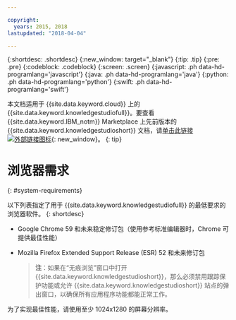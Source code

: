 ```yaml
---

copyright:
  years: 2015, 2018
lastupdated: "2018-04-04"

---
```


{:shortdesc: .shortdesc}
{:new_window: target="_blank"}
{:tip: .tip}
{:pre: .pre}
{:codeblock: .codeblock}
{:screen: .screen}
{:javascript: .ph data-hd-programlang='javascript'}
{:java: .ph data-hd-programlang='java'}
{:python: .ph data-hd-programlang='python'}
{:swift: .ph data-hd-programlang='swift'}

本文档适用于 {{site.data.keyword.cloud}} 上的 {{site.data.keyword.knowledgestudiofull}}。要查看 {{site.data.keyword.IBM_notm}} Marketplace 上先前版本的 {{site.data.keyword.knowledgestudioshort}} 文档，请[单击此链接 ![外部链接图标](../../icons/launch-glyph.svg "外部链接图标")](https://console.bluemix.net/docs/services/knowledge-studio/system-requirements.html){: new_window}。
{: tip}

# 浏览器需求
{: #system-requirements}

以下列表指定了用于 {{site.data.keyword.knowledgestudiofull}} 的最低要求的浏览器软件。
{: shortdesc}

- Google Chrome 59 和未来稳定修订包（使用参考标准编辑器时，Chrome 可提供最佳性能）
- Mozilla Firefox Extended Support Release (ESR) 52 和未来修订包

    > **注**：如果在“无痕浏览”窗口中打开 {{site.data.keyword.knowledgestudioshort}}，那么必须禁用跟踪保护功能或允许 {{site.data.keyword.knowledgestudioshort}} 站点的弹出窗口，以确保所有应用程序功能都能正常工作。

为了实现最佳性能，请使用至少 1024x1280 的屏幕分辨率。
